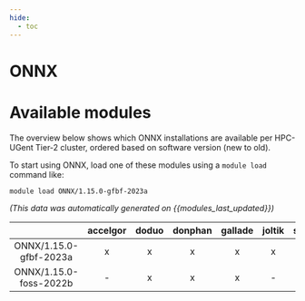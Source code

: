 ```yaml
---
hide:
  - toc
---
```


ONNX
====

# Available modules


The overview below shows which ONNX installations are available per HPC-UGent Tier-2 cluster, ordered based on software version (new to old).

To start using ONNX, load one of these modules using a `module load` command like:

```shell
module load ONNX/1.15.0-gfbf-2023a
```

*(This data was automatically generated on {{modules_last_updated}})*  

| |accelgor|doduo|donphan|gallade|joltik|shinx|
| :---: | :---: | :---: | :---: | :---: | :---: | :---: |
|ONNX/1.15.0-gfbf-2023a|x|x|x|x|x|x|
|ONNX/1.15.0-foss-2022b|-|x|x|x|-|-|
